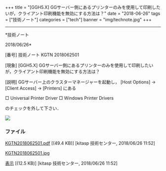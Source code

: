 ﻿+++
title = "[GGH5.X] GGサーバー側にあるプリンターのみを使用して印刷したいが，クライアント印刷機能を無効にする方法は？"
date = "2018-06-26"
tags = ["技術ノート"]
categories = ["tech"]
banner = "img/technote.jpg"
+++

-----------------------------------------------------------------------------------------------------------------------------

*技術ノート

2018/06/26*


[番号]
技術ノート KGTN 2018062501

[現象]
[GGH5.X]
GGサーバー側にあるプリンターのみを使用して印刷したいが，クライアント印刷機能を無効にする方法は？

[説明]
GGサーバー上のクラスターマネージャーを起動し， [Host Options] →
[Client Access] → [Printers] にある

□ Universal Printer Driver
□ Windows Printer Drivers

のチェックを外して下さい．

![](http://techreport.kitasp.net/attachments/download/4086/KGTN2018062501.jpg)


### ファイル

 
 


[KGTN2018062501.pdf](http://techreport.kitasp.net/attachments/download/4085/KGTN2018062501.pdf)
 [(49.4 KB)] [kitasp 技術センター, 2018/06/26
11:52]

[KGTN2018062501.jpg](http://techreport.kitasp.net/attachments/download/4086/KGTN2018062501.jpg)

[表示](http://techreport.kitasp.net/attachments/4086/KGTN2018062501.jpg "表示")
 [(12.5 KB)] [kitasp 技術センター, 2018/06/26
11:52]


 


 

